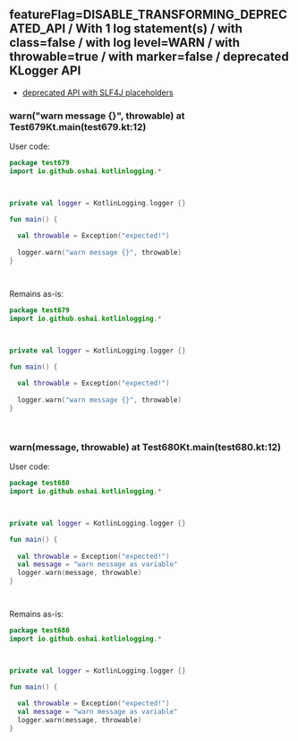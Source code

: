 ## featureFlag=DISABLE_TRANSFORMING_DEPRECATED_API / With 1 log statement(s) / with class=false / with log level=WARN / with throwable=true / with marker=false / deprecated KLogger API

* [deprecated API with SLF4J placeholders](deprecated-slf4j-placeholders.md)

###  warn("warn message {}", throwable) at Test679Kt.main(test679.kt:12)

User code:
```kotlin
package test679
import io.github.oshai.kotlinlogging.*



private val logger = KotlinLogging.logger {}

fun main() {
  
  val throwable = Exception("expected!")
  
  logger.warn("warn message {}", throwable)
}




```
  
Remains as-is:
```kotlin
package test679
import io.github.oshai.kotlinlogging.*



private val logger = KotlinLogging.logger {}

fun main() {
  
  val throwable = Exception("expected!")
  
  logger.warn("warn message {}", throwable)
}




```

###  warn(message, throwable) at Test680Kt.main(test680.kt:12)

User code:
```kotlin
package test680
import io.github.oshai.kotlinlogging.*



private val logger = KotlinLogging.logger {}

fun main() {
  
  val throwable = Exception("expected!")
  val message = "warn message as variable"
  logger.warn(message, throwable)
}




```
  
Remains as-is:
```kotlin
package test680
import io.github.oshai.kotlinlogging.*



private val logger = KotlinLogging.logger {}

fun main() {
  
  val throwable = Exception("expected!")
  val message = "warn message as variable"
  logger.warn(message, throwable)
}




```
